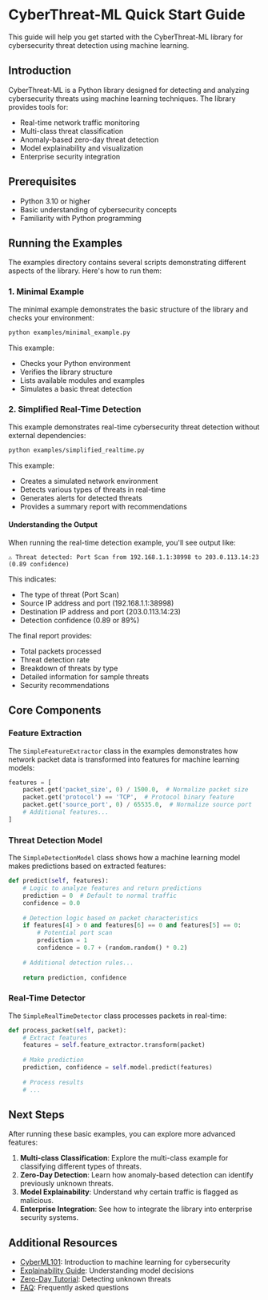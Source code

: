 # CyberThreat-ML Quick Start Guide

This guide will help you get started with the CyberThreat-ML library for cybersecurity threat detection using machine learning.

## Introduction

CyberThreat-ML is a Python library designed for detecting and analyzing cybersecurity threats using machine learning techniques. The library provides tools for:

- Real-time network traffic monitoring
- Multi-class threat classification
- Anomaly-based zero-day threat detection
- Model explainability and visualization
- Enterprise security integration

## Prerequisites

- Python 3.10 or higher
- Basic understanding of cybersecurity concepts
- Familiarity with Python programming

## Running the Examples

The examples directory contains several scripts demonstrating different aspects of the library. Here's how to run them:

### 1. Minimal Example

The minimal example demonstrates the basic structure of the library and checks your environment:

```bash
python examples/minimal_example.py
```

This example:
- Checks your Python environment
- Verifies the library structure
- Lists available modules and examples
- Simulates a basic threat detection

### 2. Simplified Real-Time Detection

This example demonstrates real-time cybersecurity threat detection without external dependencies:

```bash
python examples/simplified_realtime.py
```

This example:
- Creates a simulated network environment
- Detects various types of threats in real-time
- Generates alerts for detected threats
- Provides a summary report with recommendations

#### Understanding the Output

When running the real-time detection example, you'll see output like:

```
⚠️ Threat detected: Port Scan from 192.168.1.1:38998 to 203.0.113.14:23 (0.89 confidence)
```

This indicates:
- The type of threat (Port Scan)
- Source IP address and port (192.168.1.1:38998)
- Destination IP address and port (203.0.113.14:23)
- Detection confidence (0.89 or 89%)

The final report provides:
- Total packets processed
- Threat detection rate
- Breakdown of threats by type
- Detailed information for sample threats
- Security recommendations

## Core Components

### Feature Extraction

The `SimpleFeatureExtractor` class in the examples demonstrates how network packet data is transformed into features for machine learning models:

```python
features = [
    packet.get('packet_size', 0) / 1500.0,  # Normalize packet size
    packet.get('protocol') == 'TCP',  # Protocol binary feature
    packet.get('source_port', 0) / 65535.0,  # Normalize source port
    # Additional features...
]
```

### Threat Detection Model

The `SimpleDetectionModel` class shows how a machine learning model makes predictions based on extracted features:

```python
def predict(self, features):
    # Logic to analyze features and return predictions
    prediction = 0  # Default to normal traffic
    confidence = 0.0
    
    # Detection logic based on packet characteristics
    if features[4] > 0 and features[6] == 0 and features[5] == 0:
        # Potential port scan
        prediction = 1
        confidence = 0.7 + (random.random() * 0.2)
    
    # Additional detection rules...
    
    return prediction, confidence
```

### Real-Time Detector

The `SimpleRealTimeDetector` class processes packets in real-time:

```python
def process_packet(self, packet):
    # Extract features
    features = self.feature_extractor.transform(packet)
    
    # Make prediction
    prediction, confidence = self.model.predict(features)
    
    # Process results
    # ...
```

## Next Steps

After running these basic examples, you can explore more advanced features:

1. **Multi-class Classification**: Explore the multi-class example for classifying different types of threats.
2. **Zero-Day Detection**: Learn how anomaly-based detection can identify previously unknown threats.
3. **Model Explainability**: Understand why certain traffic is flagged as malicious.
4. **Enterprise Integration**: See how to integrate the library into enterprise security systems.

## Additional Resources

- [CyberML101](CyberML101.md): Introduction to machine learning for cybersecurity
- [Explainability Guide](Explainability_Guide.md): Understanding model decisions
- [Zero-Day Tutorial](ZeroDay_Tutorial.md): Detecting unknown threats
- [FAQ](FAQ.md): Frequently asked questions